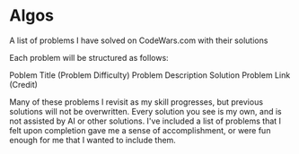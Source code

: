 # Algos
A list of problems I have solved on CodeWars.com with their solutions

Each problem will be structured as follows:

Poblem Title (Problem Difficulty)
Problem Description
Solution
Problem Link (Credit)

Many of these problems I revisit as my skill progresses, but previous solutions will not be overwritten. Every solution you see is my own, and is not assisted by AI or other solutions.
I've included a list of problems that I felt upon completion gave me a sense of accomplishment, or were fun enough for me that I wanted to include them.